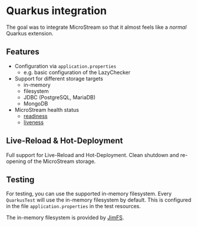 # Quarkus integration

The goal was to integrate MicroStream so that it almost feels like a _normal_ Quarkus extension.

## Features

* Configuration via `application.properties`
  * e.g. basic configuration of the LazyChecker
* Support for different storage targets
  * in-memory
  * filesystem
  * JDBC (PostgreSQL, MariaDB)
  * MongoDB
* MicroStream health status
  * [readiness](http://127.0.0.1:8080/q/health/ready)
  * [liveness](http://127.0.0.1:8080/q/health/live)

## Live-Reload & Hot-Deployment

Full support for Live-Reload and Hot-Deployment. Clean shutdown and re-opening of the
MicroStream storage.

## Testing

For testing, you can use the supported in-memory filesystem. Every `QuarkusTest` will use
the in-memory filesystem by default. This is configured in the file
`application.properties` in the test resources.

The in-memory filesystem is provided by [JimFS](https://github.com/google/jimfs/).
